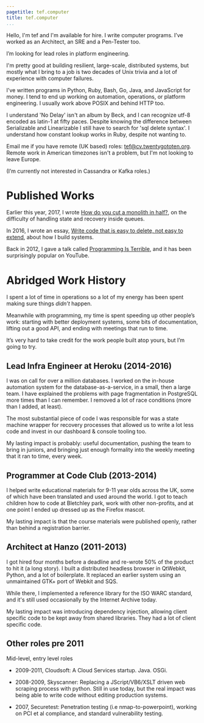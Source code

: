 ```yaml
---
pagetitle: tef.computer
title: tef.computer
...
```


Hello, I'm tef and I'm available for hire. I write computer programs. I’ve worked as an Architect, an SRE and a Pen-Tester too.

I’m looking for lead roles in platform engineering. 

I'm pretty good at building resilient, large-scale, distributed systems, but mostly what I bring to a job is two decades of Unix trivia and a lot of experience with computer failures. 

I've written programs in Python, Ruby, Bash, Go, Java, and JavaScript for money. I tend to end up working on automation, operations, or platform engineering. I usually work above POSIX and behind HTTP too. 

I understand 'No Delay' isn't an album by Beck, and I can recognize utf-8 encoded as latin-1 at fifty paces. Despite knowing the difference between Serializable and Linearizable I still have to search for 'sql delete syntax'. I understand how constant lookup works in Ruby, despite not wanting to.

Email me if you have remote (UK based) roles: tef@cv.twentygototen.org. Remote work in American timezones isn't a problem, but I'm not looking to leave Europe. 

(I’m currently not interested in Cassandra or Kafka roles.)

# Published Works

Earlier this year, 2017, I wrote <a href="https://programmingisterrible.com/post/162346490883/how-do-you-cut-a-monolith-in-half">How do you cut a monolith in half?</a>, on the difficulty of handling state and recovery inside queues.

In 2016, I wrote an essay, <a href="https://programmingisterrible.com/post/139222674273/write-code-that-is-easy-to-delete-not-easy-to">Write code that is easy to delete, not easy to extend</a>, about how I build systems. 

Back in 2012, I gave a talk called <a href="https://youtube.com/watch?v=csyL9EC0S0c">Programming Is Terrible</a>, and it has been surprisingly popular on YouTube.


# Abridged Work History

I spent a lot of time in operations so a lot of my energy has been spent making sure things *didn’t* happen. 

Meanwhile with programming, my time is spent speeding up other people’s work: starting with better deployment systems, some bits of documentation, lifting out a good API, and ending with meetings that run to time.

It’s very hard to take credit for the work people built atop yours, but I’m going to try.

## Lead Infra Engineer at Heroku (2014-2016) 

I was on call for over a million databases. I worked on the in-house automation system for the database-as-a-service, in a small, then a large team. I have explained the problems with page fragmentation in PostgreSQL more times than I can remember. I removed a lot of race conditions (more than I added, at least).

The most substantial piece of code I was responsible for was a state machine wrapper for recovery processes that allowed us to write a lot less code and invest in our dashboard & console tooling too. 

My lasting impact is probably: useful documentation, pushing the team to bring in juniors, and bringing just enough formality into the weekly meeting that it ran to time, every week.

## Programmer at Code Club (2013-2014)

I helped write educational materials for 9-11 year olds across the UK, some of which have been translated and used around the world. I got to teach children how to code at Bletchley park, work with other non-profits, and at one point I ended up dressed up as the Firefox mascot.

My lasting impact is that the course materials were published openly, rather than behind a registration barrier.

## Architect at Hanzo (2011-2013)

I got hired four months before a deadline and re-wrote 50% of the product to hit it (a long story). I built a distributed headless browser in QtWebkit, Python, and a lot of boilerplate. It replaced an earlier system using an unmaintained GTK+ port of Webkit and SQS.

While there, I implemented a reference library for the ISO WARC standard, and it's still used occasionally by the Internet Archive today.

My lasting impact was introducing dependency injection, allowing client specific code to be kept away from shared libraries. They had a lot of client specific code.

## Other roles pre 2011

Mid-level, entry level roles

- 2009-2011, Cloudsoft: A Cloud Services startup. Java. OSGi. 

- 2008-2009, Skyscanner: Replacing a JScript/VB6/XSLT driven web scraping process with python. Still in use today, but the real impact was being able to write code without editing production systems.

- 2007, Securetest:  Penetration testing (i.e nmap-to-powerpoint), working on PCI et al compliance, and standard vulnerability testing.

